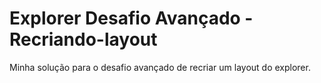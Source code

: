 # Explorer Desafio Avançado - Recriando-layout
Minha solução para o desafio avançado de recriar um layout do explorer.
